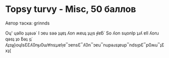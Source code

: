 # Topsy turvy - Misc, 50 баллов
Автор таска: grinnds

Oɥ' ɥǝllo ʇɥǝɹǝ˙ I ɔɐu sǝǝ ʇɥɐʇ ʎon ʍɐuʇ ʇɥᴉs ɟlɐƃ˙ So ʎon sɥonlp ʇɹʎ ɐll ʎonɹ qǝsʇ ʇo ƃǝʇ ᴉʇ˙ ʎʇɔʇɟ}oɥIsƐƐʎ0nɟɹ0ɯ∀nsʇɹɐlᴉɐ‾ɔɐnsƐ‾ʎ0n‾ɔɐu‾nupǝɹsʇɐup‾ndsᴉpƐ‾p0ʍu‾ʇƐxʇ{
